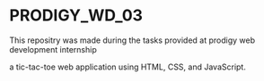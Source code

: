 # PRODIGY_WD_03
This repositry was made during the tasks provided at prodigy web development internship


a tic-tac-toe web application using HTML, CSS, and JavaScript.
